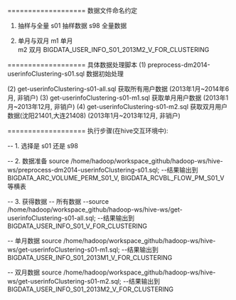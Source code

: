 ===================
数据文件命名约定

1. 抽样与全量
s01	抽样数据
s98	全量数据

2. 单月与双月
m1	单月	
m2	双月	BIGDATA_USER_INFO_S01_2013M2_V_FOR_CLUSTERING

===================
具体数据处理脚本
(1) preprocess-dm2014-userinfoClustering-s01.sql		数据初始处理

(2) get-userinfoClustering-s01-all.sql			获取所有用户数据 (2013年1月~2014年6月, 非销户)
(3) get-userinfoClustering-s01-m1.sql			获取单月用户数据 (2013年1月~2013年12月, 非销户)
(4) get-userinfoClustering-s01-m2.sql			获取双月用户数据(沈阳21401,大连21408)  (2013年1月~2013年12月, 非销户)

===================
执行步骤(在hive交互环境中):

-- 1. 选择是 s01 还是 s98

-- 2. 数据准备
source /home/hadoop/workspace_github/hadoop-ws/hive-ws/preprocess-dm2014-userinfoClustering-s01.sql;
--结果输出到 BIGDATA_ARC_VOLUME_PERM_S01_V, BIGDATA_RCVBL_FLOW_PM_S01_V 等横表

-- 3. 获得数据
-- 所有数据
--source /home/hadoop/workspace_github/hadoop-ws/hive-ws/get-userinfoClustering-s01-all.sql;
--结果输出到 BIGDATA_USER_INFO_S01_V_FOR_CLUSTERING

-- 单月数据
source /home/hadoop/workspace_github/hadoop-ws/hive-ws/get-userinfoClustering-s01-m1.sql;
--结果输出到 BIGDATA_USER_INFO_S01_2013M1_V_FOR_CLUSTERING

-- 双月数据
source /home/hadoop/workspace_github/hadoop-ws/hive-ws/get-userinfoClustering-s01-m2.sql;
--结果输出到 BIGDATA_USER_INFO_S01_2013M2_V_FOR_CLUSTERING

